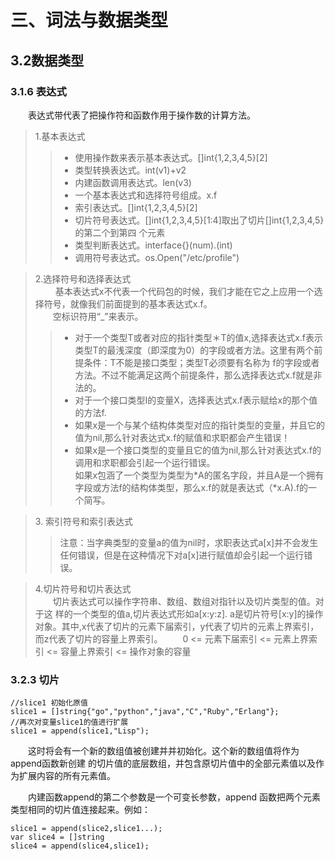 # 三、词法与数据类型

## 3.2数据类型
### 3.1.6 表达式
&emsp;&emsp;表达式带代表了把操作符和函数作用于操作数的计算方法。

>1.基本表达式
>>- 使用操作数来表示基本表达式。[]int{1,2,3,4,5}[2]
>>- 类型转换表达式。int(v1)+v2
>>- 内建函数调用表达式。len(v3)
>>- 一个基本表达式和选择符号组成。x.f
>>- 索引表达式。[]int{1,2,3,4,5}[2]
>>- 切片符号表达式。[]int{1,2,3,4,5}[1:4]取出了切片[]int{1,2,3,4,5}的第二个到第四
个元素
>>- 类型判断表达式。interface{}(num).(int)
>>- 调用符号表达式。os.Open("/etc/profile")   

>2.选择符号和选择表达式  
>&emsp;&emsp; 基本表达式x不代表一个代码包的时候，我们才能在它之上应用一个选择符号，就像我们前面提到的基本表达式x.f。  
>&emsp;&emsp;空标识符用“_”来表示。
>>- 对于一个类型T或者对应的指针类型＊T的值x,选择表达式x.f表示类型T的最浅深度（即深度为0）的字段或者方法。这里有两个前提条件：T不能是接口类型；类型T必须要有名称为
f的字段或者方法。不过不能满足这两个前提条件，那么选择表达式x.f就是非法的。
>>- 对于一个接口类型I的变量X，选择表达式x.f表示赋给x的那个值的方法f.
>>- 如果x是一个与某个结构体类型对应的指针类型的变量，并且它的值为nil,那么针对表达式x.f的赋值和求职都会产生错误！
>>- 如果x是一个接口类型的变量且它的值为nil,那么针对表达式x.f的调用和求职都会引起一个运行错误。  
>如果x包涵了一个类型为类型为*A的匿名字段，并且A是一个拥有字段或方法f的结构体类型，那么x.f的就是表达式（*x.A).f的一个简写。  

>3. 索引符号和索引表达式
>>注意：当字典类型的变量a的值为nil时，求职表达式a[x]并不会发生任何错误，但是在这种情况下对a[x]进行赋值却会引起一个运行错误。  

>4.切片符号和切片表达式  
>&emsp;&emsp;切片表达式可以操作字符串、数组、数组对指针以及切片类型的值。对于这
样的一个类型的值a,切片表达式形如a[x:y:z]. a是切片符号[x:y]的操作对象。其中,x代表了切片的元素下届索引，y代表了切片的元素上界索引，而z代表了切片的容量上界索引。 
>&emsp;&emsp;0 <= 元素下届索引 <= 元素上界索引 <= 容量上界索引 <= 操作对象的容量 
### 3.2.3  切片
```golang
//slice1 初始化原值
slice1 = []string{"go","python","java","C","Ruby","Erlang"};
//再次对变量slice1的值进行扩展
slice1 = append(slice1,"Lisp");
```
&emsp;&emsp;这时将会有一个新的数组值被创建并并初始化。这个新的数组值将作为append函数新创建
的切片值的底层数组，并包含原切片值中的全部元素值以及作为扩展内容的所有元素值。
 

&emsp;&emsp;内建函数append的第二个参数是一个可变长参数，append 函数把两个元素类型相同的切片值连接起来。例如：
```golang
slice1 = append(slice2,slice1...);
var slice4 = []string
slice4 = append(slice4,slice1);
```
